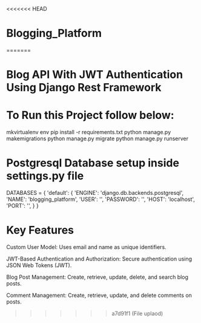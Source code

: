 <<<<<<< HEAD
# Blogging_Platform
=======
# Blog API With JWT Authentication Using Django Rest Framework

# To Run this Project follow below:

mkvirtualenv env
pip install -r requirements.txt
python manage.py makemigrations
python manage.py migrate
python manage.py runserver

# Postgresql Database setup inside settings.py file

DATABASES = {
    'default': {
        'ENGINE': 'django.db.backends.postgresql',
        'NAME': 'blogging_platform',
        'USER': '',
        'PASSWORD': '',
        'HOST': 'localhost',
        'PORT': '',
    }
}

# Key Features

Custom User Model:
    Uses email and name as unique identifiers.

JWT-Based Authentication and Authorization:
    Secure authentication using JSON Web Tokens (JWT).

Blog Post Management:
    Create, retrieve, update, delete, and search blog posts.

Comment Management:
    Create, retrieve, update, and delete comments on posts.

>>>>>>> a7d91f1 (File uplaod)
